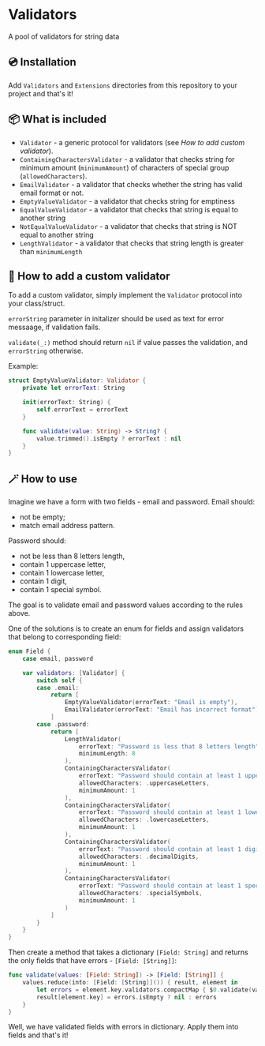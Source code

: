 # Validators

A pool of validators for string data

## 💿 Installation 

Add `Validators` and `Extensions` directories from this repository to your project and that's it!

## 📦 What is included

* `Validator` - a generic protocol for validators (see *How to add custom validator*).
* `ContainingCharactersValidator` - a validator that checks string for minimum amount (`minimumAmount`) of characters of special group (`allowedCharacters`).
* `EmailValidator` - a validator that checks whether the string has valid email format or not.
* `EmptyValueValidator` - a validator that checks string for emptiness
* `EqualValueValidator` - a validator that checks that string is equal to another string
* `NotEqualValueValidator` - a validator that checks that string is NOT equal to another string
* `LengthValidator` - a validator that checks that string length is greater than `minimumLength`

## 🔨 How to add a custom validator

To add a custom validator, simply implement the `Validator` protocol into your class/struct. 

`errorString` parameter in initalizer should be used as text for error messaage, if validation fails.

`validate(_:)` method should return `nil` if value passes the validation, and `errorString` otherwise. 

Example:
```swift
struct EmptyValueValidator: Validator {
    private let errorText: String

    init(errorText: String) {
        self.errorText = errorText
    }

    func validate(value: String) -> String? {
        value.trimmed().isEmpty ? errorText : nil
    }
}
```

## 🪄 How to use 

Imagine we have a form with two fields - email and password. 
Email should:
- not be empty;
- match email address pattern.

Password should:
- not be less than 8 letters length,
- contain 1 uppercase letter,
- contain 1 lowercase letter,
- contain 1 digit,
- contain 1 special symbol.

The goal is to validate email and password values according to the rules above.

One of the solutions is to create an enum for fields and assign validators that belong to corresponding field:

```swift
enum Field {
    case email, password

    var validators: [Validator] {
        switch self {
        case .email:
            return [
                EmptyValueValidator(errorText: "Email is empty"),
                EmailValidator(errorText: "Email has incorrect format")
            ]
        case .password:
            return [
                LengthValidator(
                    errorText: "Password is less that 8 letters length",
                    minimumLength: 8
                ),
                ContainingCharactersValidator(
                    errorText: "Password should contain at least 1 uppercase letter",
                    allowedCharacters: .uppercaseLetters,
                    minimumAmount: 1
                ),
                ContainingCharactersValidator(
                    errorText: "Password should contain at least 1 lowercase letter",
                    allowedCharacters: .lowercaseLetters,
                    minimumAmount: 1
                ),
                ContainingCharactersValidator(
                    errorText: "Password should contain at least 1 digit",
                    allowedCharacters: .decimalDigits,
                    minimumAmount: 1
                ),
                ContainingCharactersValidator(
                    errorText: "Password should contain at least 1 special symbol",
                    allowedCharacters: .specialSymbols,
                    minimumAmount: 1
                )
            ]
        }
    }
}
```

Then create a method that takes a dictionary `[Field: String]` 
and returns the only fields that have errors - `[Field: [String]]`:

```swift
func validate(values: [Field: String]) -> [Field: [String]] {
    values.reduce(into: [Field: [String]]()) { result, element in
        let errors = element.key.validators.compactMap { $0.validate(value: element.value) }
        result[element.key] = errors.isEmpty ? nil : errors
    }
}
```

Well, we have validated fields with errors in dictionary. Apply them into fields and that's it!